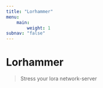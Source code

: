 ```yaml
---
title: "Lorhammer"
menu: 
    main:
        weight: 1
subnav: "false"
---
```


# Lorhammer

> Stress your lora network-server


